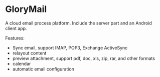 # GloryMail  

A cloud email process platform. Include the server part and an Android client app.  

Features:  
- Sync email, support IMAP, POP3, Exchange ActiveSync  
- relayout content  
- preview attachment, support pdf, doc, xls, zip, rar, and other formats  
- calendar  
- automatic email configuration